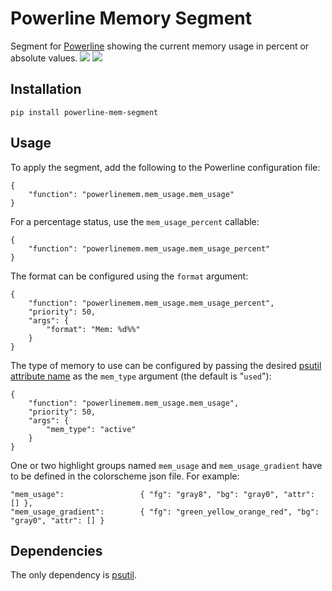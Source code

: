 # Powerline Memory Segment
Segment for [Powerline](https://github.com/powerline/powerline) showing the current memory usage in percent or absolute values.
![](images/img1.png?raw=true)
![](images/img2.png?raw=true)

## Installation
    pip install powerline-mem-segment

## Usage
To apply the segment, add the following to the Powerline configuration file:

    {
        "function": "powerlinemem.mem_usage.mem_usage"
    }

For a percentage status, use the ```mem_usage_percent``` callable:

    {
        "function": "powerlinemem.mem_usage.mem_usage_percent"
    }

The format can be configured using the ```format``` argument:

    {
        "function": "powerlinemem.mem_usage.mem_usage_percent",
        "priority": 50,
		"args": {
		    "format": "Mem: %d%%"
		}
    }
    
The type of memory to use can be configured by passing the desired [psutil attribute name](https://pythonhosted.org/psutil/#psutil.virtual_memory) as the ``mem_type`` argument (the default is "`used`"):


    {
        "function": "powerlinemem.mem_usage.mem_usage",
        "priority": 50,
		"args": {
		    "mem_type": "active"
		}
    }

One or two highlight groups named ```mem_usage``` and ```mem_usage_gradient``` have to be defined in the colorscheme json file. For example:

    "mem_usage":                 { "fg": "gray8", "bg": "gray0", "attr": [] },
	"mem_usage_gradient":        { "fg": "green_yellow_orange_red", "bg": "gray0", "attr": [] }

## Dependencies
The only dependency is [psutil](https://github.com/giampaolo/psutil).

